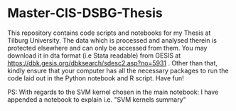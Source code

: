 # Master-CIS-DSBG-Thesis
This repository contains code scripts and notebooks for my Thesis at Tilburg University. The data which is processed and analysed therein is protected elsewhere and can only be accessed from them. You may download it in dta format (i.e Stata readable) from GESIS at https://dbk.gesis.org/dbksearch/sdesc2.asp?no=5931 . Other than that, kindly ensure that your computer has all the necessary packages to run the code laid out in the Python notebook and R script. Have fun!

PS: With regards to the SVM kernel chosen in the main notebook: I have appended a notebook to explain i.e. "SVM kernels summary"
